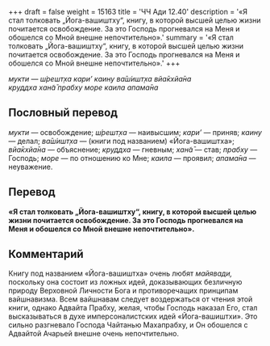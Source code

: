 +++
draft = false
weight = 15163
title = 'ЧЧ Ади 12.40'
description = '«Я стал толковать „Йога-вашиштху“, книгу, в которой высшей целью жизни почитается освобождение. За это Господь прогневался на Меня и обошелся со Мной внешне непочтительно».'
summary = '«Я стал толковать „Йога-вашиштху“, книгу, в которой высшей целью жизни почитается освобождение. За это Господь прогневался на Меня и обошелся со Мной внешне непочтительно».'
+++

_мукти — ш́решт̣ха кари’ каину ва̄ш́ишт̣ха вйа̄кхйа̄на  
круддха хан̃а̄ прабху море каила апама̄на_

## Пословный перевод

_мукти_ — освобождение; _ш́решт̣ха_ — наивысшим; _кари’_ — приняв; _каину_ — делал; _ва̄ш́ишт̣ха_ — (книги под названием) «Йога-вашиштха»; _вйа̄кхйа̄на_ — объяснение; _круддха_ — гневным; _хан̃а̄_ — став; _прабху_ — Господь; _море_ — по отношению ко Мне; _каила_ — проявил; _апама̄на_ — неуважение.

## Перевод

**«Я стал толковать „Йога-вашиштху“, книгу, в которой высшей целью жизни почитается освобождение. За это Господь прогневался на Меня и обошелся со Мной внешне непочтительно».**

## Комментарий

Книгу под названием «Йога-вашиштха» очень любят _майявади,_ поскольку она состоит из ложных идей, доказывающих безличную природу Верховной Личности Бога и противоречащих принципам вайшнавизма. Всем вайшнавам следует воздержаться от чтения этой книги, однако Адвайта Прабху, желая, чтобы Господь наказал Его, стал высказываться в духе имперсоналистских идей «Йога-вашиштхи». Это сильно разгневало Господа Чайтанью Махапрабху, и Он обошелся с Адвайтой Ачарьей внешне очень непочтительно.
